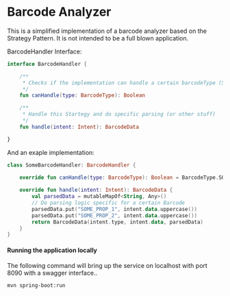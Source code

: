 # Barcode Analyzer
This is a simplified implementation of a barcode analyzer based on the Strategy Pattern. It is not intended to be a full blown application.

BarcodeHandler Interface:
```kotlin
interface BarcodeHandler {

    /**
     * Checks if the implementation can handle a certain barcodeType (Strategy)
     */
    fun canHandle(type: BarcodeType): Boolean

    /**
     * Handle this Startegy and do specific parsing (or other stuff)
     */
    fun handle(intent: Intent): BarcodeData

}
```
And an exaple implementation:
```kotlin
class SomeBarcodeHandler: BarcodeHandler {
    
    override fun canHandle(type: BarcodeType): Boolean = BarcodeType.SOME == type

    override fun handle(intent: Intent): BarcodeData {
        val parsedData = mutableMapOf<String, Any>()
        // Do parsing logic specific for a certain Barcode
        parsedData.put("SOME_PROP_1", intent.data.uppercase())
        parsedData.put("SOME_PROP_2", intent.data.uppercase())
        return BarcodeData(intent.type, intent.data, parsedData)
    }
}
```

#### Running the application locally

The following command will bring up the service on localhost with port 8090 with a swagger interface..

    mvn spring-boot:run